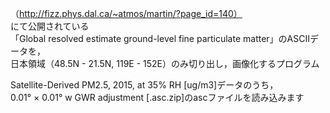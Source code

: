（http://fizz.phys.dal.ca/~atmos/martin/?page_id=140）  
にて公開されている  
「Global resolved estimate ground-level fine particulate matter」のASCIIデータを，  
日本領域（48.5N - 21.5N,  119E - 152E）のみ切り出し，画像化するプログラム  

Satellite-Derived PM2.5, 2015, at 35% RH [ug/m3]データのうち，  
0.01° × 0.01° w GWR adjustment [.asc.zip]のascファイルを読み込みます
